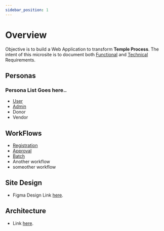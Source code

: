```yaml
---
sidebar_position: 1
---
```


# Overview

Objective is to build a Web Application to transform **Temple Process**. The intent of this microsite is to document both [Functional](#) and [Technical](#) Requirements.

## Personas

### Persona List Goes here..

- [User](./functional-requirements/user-persona.md)
- [Admin](./functional-requirements//admin-persona.md)
- Donor
- Vendor  

## WorkFlows

- [Registration](./functional-requirements/workflows.md#registration-workflow) 
- [Approval](./functional-requirements/admin-persona.md#approver-flow)
- [Batch](./functional-requirements/workflows.md#admin-workflow)
- Another workflow
- someother workflow

## Site Design
- Figma Design Link [here](#).

## Architecture
- Link [here](#).
